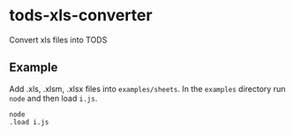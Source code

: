 # tods-xls-converter

Convert xls files into TODS

## Example

Add .xls, .xlsm, .xlsx files into `examples/sheets`. In the `examples` directory run `node` and then load `i.js`.

```console
node
.load i.js
```

